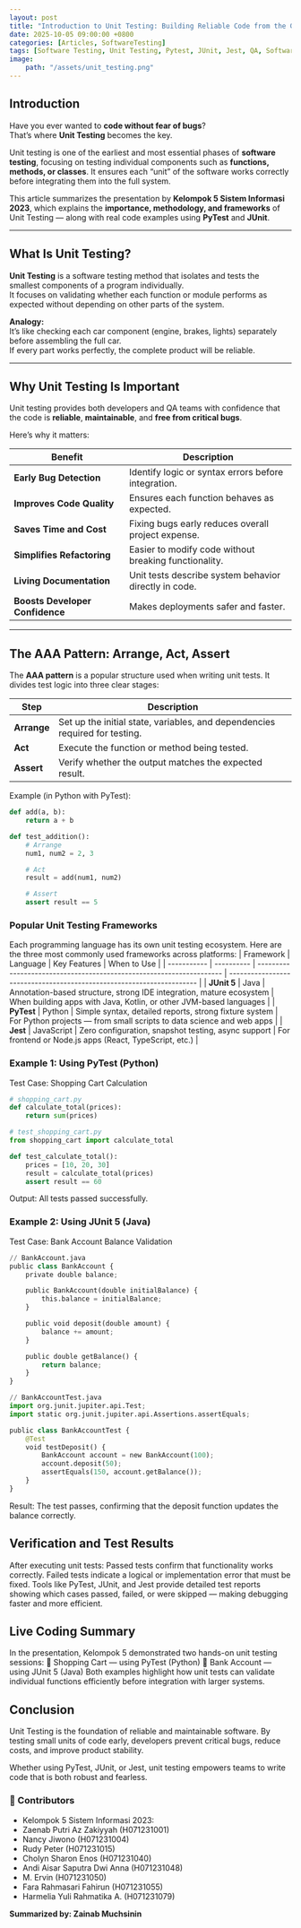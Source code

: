 ```yaml
---
layout: post
title: "Introduction to Unit Testing: Building Reliable Code from the Ground Up"
date: 2025-10-05 09:00:00 +0800
categories: [Articles, SoftwareTesting]
tags: [Software Testing, Unit Testing, Pytest, JUnit, Jest, QA, Software Quality]
image:
    path: "/assets/unit_testing.png"
---
```


## Introduction

Have you ever wanted to **code without fear of bugs**?  
That’s where **Unit Testing** becomes the key.  

Unit testing is one of the earliest and most essential phases of **software testing**, focusing on testing individual components such as **functions, methods, or classes**. It ensures each “unit” of the software works correctly before integrating them into the full system.

This article summarizes the presentation by **Kelompok 5 Sistem Informasi 2023**, which explains the **importance, methodology, and frameworks** of Unit Testing — along with real code examples using **PyTest** and **JUnit**.

---

## What Is Unit Testing?

**Unit Testing** is a software testing method that isolates and tests the smallest components of a program individually.  
It focuses on validating whether each function or module performs as expected without depending on other parts of the system.

**Analogy:**  
It’s like checking each car component (engine, brakes, lights) separately before assembling the full car.  
If every part works perfectly, the complete product will be reliable.

---

## Why Unit Testing Is Important

Unit testing provides both developers and QA teams with confidence that the code is **reliable**, **maintainable**, and **free from critical bugs**.  

Here’s why it matters:

| Benefit | Description |
|----------|--------------|
| **Early Bug Detection** | Identify logic or syntax errors before integration. |
| **Improves Code Quality** | Ensures each function behaves as expected. |
| **Saves Time and Cost** | Fixing bugs early reduces overall project expense. |
| **Simplifies Refactoring** | Easier to modify code without breaking functionality. |
| **Living Documentation** | Unit tests describe system behavior directly in code. |
| **Boosts Developer Confidence** | Makes deployments safer and faster. |

---

## The AAA Pattern: Arrange, Act, Assert

The **AAA pattern** is a popular structure used when writing unit tests. It divides test logic into three clear stages:

| Step | Description |
|------|--------------|
| **Arrange** | Set up the initial state, variables, and dependencies required for testing. |
| **Act** | Execute the function or method being tested. |
| **Assert** | Verify whether the output matches the expected result. |

Example (in Python with PyTest):

```python
def add(a, b):
    return a + b

def test_addition():
    # Arrange
    num1, num2 = 2, 3

    # Act
    result = add(num1, num2)

    # Assert
    assert result == 5
```
### Popular Unit Testing Frameworks

Each programming language has its own unit testing ecosystem.
Here are the three most commonly used frameworks across platforms:
| Framework   | Language   | Key Features                                                         | When to Use                                                           |
| ----------- | ---------- | -------------------------------------------------------------------- | --------------------------------------------------------------------- |
| **JUnit 5** | Java       | Annotation-based structure, strong IDE integration, mature ecosystem | When building apps with Java, Kotlin, or other JVM-based languages    |
| **PyTest**  | Python     | Simple syntax, detailed reports, strong fixture system               | For Python projects — from small scripts to data science and web apps |
| **Jest**    | JavaScript | Zero configuration, snapshot testing, async support                  | For frontend or Node.js apps (React, TypeScript, etc.)                |

### Example 1: Using PyTest (Python)
Test Case: Shopping Cart Calculation
```python
# shopping_cart.py
def calculate_total(prices):
    return sum(prices)

# test_shopping_cart.py
from shopping_cart import calculate_total

def test_calculate_total():
    prices = [10, 20, 30]
    result = calculate_total(prices)
    assert result == 60
```
Output:
All tests passed successfully.

### Example 2: Using JUnit 5 (Java)
Test Case: Bank Account Balance Validation

```python
// BankAccount.java
public class BankAccount {
    private double balance;

    public BankAccount(double initialBalance) {
        this.balance = initialBalance;
    }

    public void deposit(double amount) {
        balance += amount;
    }

    public double getBalance() {
        return balance;
    }
}

// BankAccountTest.java
import org.junit.jupiter.api.Test;
import static org.junit.jupiter.api.Assertions.assertEquals;

public class BankAccountTest {
    @Test
    void testDeposit() {
        BankAccount account = new BankAccount(100);
        account.deposit(50);
        assertEquals(150, account.getBalance());
    }
}
```
Result:
The test passes, confirming that the deposit function updates the balance correctly.

## Verification and Test Results
After executing unit tests:
Passed tests confirm that functionality works correctly.
Failed tests indicate a logical or implementation error that must be fixed.
Tools like PyTest, JUnit, and Jest provide detailed test reports showing which cases passed, failed, or were skipped — making debugging faster and more efficient.

## Live Coding Summary
In the presentation, Kelompok 5 demonstrated two hands-on unit testing sessions:
🧮 Shopping Cart — using PyTest (Python)
🏦 Bank Account — using JUnit 5 (Java)
Both examples highlight how unit tests can validate individual functions efficiently before integration with larger systems.

## Conclusion

Unit Testing is the foundation of reliable and maintainable software.
By testing small units of code early, developers prevent critical bugs, reduce costs, and improve product stability.

Whether using PyTest, JUnit, or Jest, unit testing empowers teams to write code that is both robust and fearless.

### 👥 Contributors

- Kelompok 5 Sistem Informasi 2023:
- Zaenab Putri Az Zakiyyah (H071231001)
- Nancy Jiwono (H071231004)
- Rudy Peter (H071231015)
- Cholyn Sharon Enos (H071231040)
- Andi Aisar Saputra Dwi Anna (H071231048)
- M. Ervin (H071231050)
- Fara Rahmasari Fahirun (H071231055)
- Harmelia Yuli Rahmatika A. (H071231079)

**Summarized by: Zainab Muchsinin**
